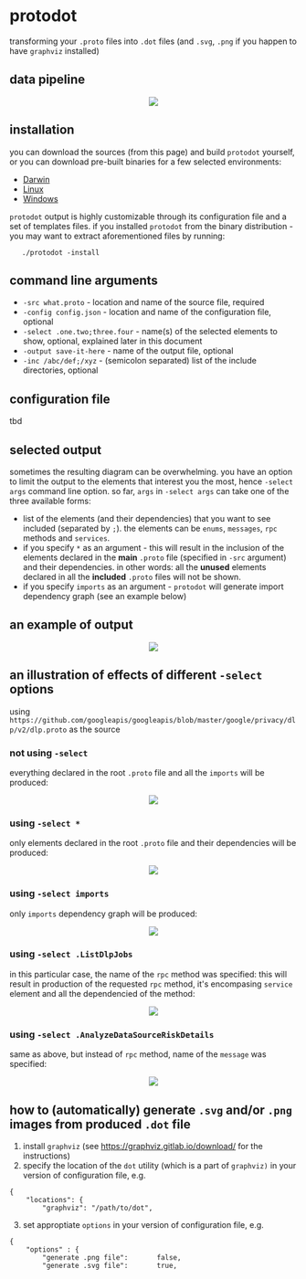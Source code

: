 # protodot
transforming your `.proto` files into `.dot` files (and `.svg`, `.png` if you happen to have `graphviz` installed)

## data pipeline
<p align="center">
  <img src="https://protodot.seamia.net/pipeline.svg">
</p>


## installation
you can download the sources (from this page) and build `protodot` yourself, or
you can download pre-built binaries for a few selected environments:

   * [Darwin](https://protodot.seamia.net/binaries/darwin)
   * [Linux](https://protodot.seamia.net/binaries/linux)
   * [Windows](https://protodot.seamia.net/binaries/windows)

`protodot` output is highly customizable through its configuration file and a set of templates files.
if you installed `protodot` from the binary distribution - you may want to extract aforementioned files by running:

```
   ./protodot -install
```

## command line arguments

   * `-src what.proto` - location and name of the source file, required
   * `-config config.json` - location and name of the configuration file, optional
   * `-select .one.two;three.four` - name(s) of the selected elements to show, optional, explained later in this document
   * `-output save-it-here` - name of the output file, optional
   * `-inc /abc/def;/xyz` - (semicolon separated) list of the include directories, optional


## configuration file
tbd

## selected output
sometimes the resulting diagram can be overwhelming.
you have an option to limit the output to the elements that interest you the most, hence `-select args` command line option.
so far, `args` in `-select args` can take one of the three available forms:
   * list of the elements (and their dependencies) that you want to see included (separated by `;`). the elements can be `enums`, `messages`, `rpc` methods and `services`.
   * if you specify `*` as an argument - this will result in the inclusion of the elements declared in the **main** `.proto` file (specified in `-src` argument) and their dependencies. in other words: all the **unused** elements declared in all the **included** `.proto` files will not be shown.
   * if you specify `imports` as an argument - `protodot` will generate import dependency graph (see an example below)


## an example of output
<p align="center">
  <img src="https://protodot.seamia.net/pipeline/svg">
</p>




## an illustration of effects of different `-select` options
using `https://github.com/googleapis/googleapis/blob/master/google/privacy/dlp/v2/dlp.proto` as the source

### not using `-select`
everything declared in the root `.proto` file and all the `imports` will be produced:
<p align="center">
  <img src="https://protodot.seamia.net/demo/dlp_full.svg">
</p>

### using `-select *`
only elements declared in the root `.proto` file and their dependencies will be produced:
<p align="center">
  <img src="https://protodot.seamia.net/demo/dlp_star.svg">
</p>

### using `-select imports`
only `imports` dependency graph will be produced:
<p align="center">
  <img src="https://protodot.seamia.net/demo/dlp_imports.svg">
</p>

### using `-select .ListDlpJobs`
in this particular case, the name of the `rpc` method was specified: this will result in production of the requested `rpc` method, it's encompasing `service` element and all the dependencied of the method:
<p align="center">
  <img src="https://protodot.seamia.net/demo/dlp_rpc.svg">
</p>

### using `-select .AnalyzeDataSourceRiskDetails`
same as above, but instead of `rpc` method, name of the `message` was specified:
<p align="center">
  <img src="https://protodot.seamia.net/demo/dlp_message.svg">
</p>


## how to (automatically) generate `.svg` and/or `.png` images from produced `.dot` file
1. install `graphviz` (see https://graphviz.gitlab.io/download/ for the instructions)
2. specify the location of the `dot` utility (which is a part of `graphviz)` in your version of configuration file, e.g.
```
{
	"locations": {
		"graphviz":	"/path/to/dot",
```
3. set approptiate `options` in your version of configuration file, e.g.
```
{
	"options" : {
		"generate .png file":		false,
		"generate .svg file":		true,

```

